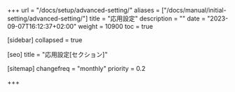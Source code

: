 +++
url = "/docs/setup/advanced-setting/"
aliases = ["/docs/manual/initial-setting/advanced-setting/"]
title = "応用設定"
description = ""
date = "2023-09-07T16:12:37+02:00"
weight = 10900
toc = true

[sidebar]
collapsed = true

[seo]
title = "応用設定[セクション]"

[sitemap]
  changefreq = "monthly"
  priority = 0.2

+++
